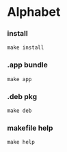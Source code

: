 # Alphabet

### install
    make install

### .app bundle
    make app

### .deb pkg
    make deb

### makefile help
    make help
